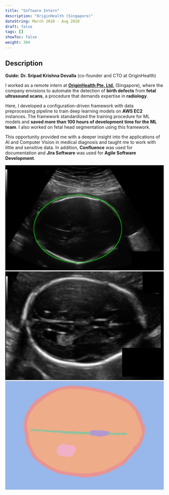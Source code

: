 ```yaml
---
title: "Software Intern"
description: "OriginHealth (Singapore)"
dateString: March 2020 - Aug 2020
draft: false
tags: []
showToc: false
weight: 304
--- 
```

## Description

**Guide:** **Dr. Sripad Krishna Devalla** (co-founder and CTO at OriginHealth)

I worked as a remote intern at [**OriginHealth Pte. Ltd.**](https://www.originhealth.ai/) (Singapore), where the company envisions to automate the detection of **birth defects** from **fetal ultrasound scans**, a procedure that demands expertise in **radiology**. 

Here, I developed a configuration-driven framework with data preprocessing pipeline to train deep learning models on **AWS EC2** instances. The framework standardized the training procedure for ML models and **saved more than 100 hours of development time for the ML team**. I also worked on fetal head segmentation using this framework. 

This opportunity provided me with a deeper insight into the applications of AI and Computer Vision in medical diagnosis and taught me to work with little and sensitive data. In addition, **Confluence** was used for documentation and **Jira Software** was used for **Agile Software Development**.

![](/experience/origin-health/img1.jpeg#center)
![](/experience/origin-health/img2.jpeg)
![](/experience/origin-health/img3.jpeg)